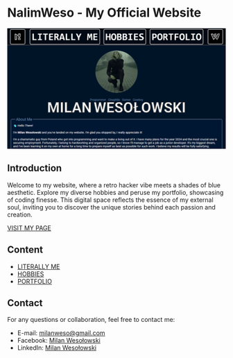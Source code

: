 # NalimWeso - My Official Website

<kbd>
  <img src="images/Website.png" alt="Screenshot of My Website">
</kbd>

## Introduction

Welcome to my website, where a retro hacker vibe meets a shades of blue aesthetic. Explore my diverse hobbies and peruse my portfolio, showcasing of coding finesse. This digital space reflects the essence of my external soul, inviting you to discover the unique stories behind each passion and creation.

[VISIT MY PAGE](https://nalimweso.com/)

## Content

- [LITERALLY ME](https://nalimweso.com/)
- [HOBBIES](https://nalimweso.com/hobbies.html)
- [PORTFOLIO](https://nalimweso.com/portfolio.html)

## Contact

For any questions or collaboration, feel free to contact me:
* E-mail: [milanweso@gmail.com](mailto:milanweso@gmail.com)
* Facebook: [Milan Wesołowski](https://www.facebook.com/Nalimos/)
* LinkedIn: [Milan Wesołowski](https://linkedin.com/in/yourprofile)
